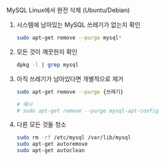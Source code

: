MySQL Linux에서 완전 삭제 (Ubuntu/Debian)

1. 시스템에 남아있는 MySQL 쓰레기가 없는지 확인

   ```bash
   sudo apt-get remove --purge mysql*
   ```

2. 모든 것이 깨끗한지 확인

   ```bash
   dpkg -l | grep mysql
   ```

3. 아직 쓰레기가 남아있다면 개별적으로 제거

   ```bash
   sudo apt-get remove --purge {쓰레기}
   
   # 예시
   # sudo apt-get remove --purge mysql-apt-config
   ```

4. 다른 모든 것들 청소

   ```bash
   sudo rm -rf /etc/mysql /var/lib/mysql
   sudo apt-get autoremove
   sudo apt-get autoclean
   ```

